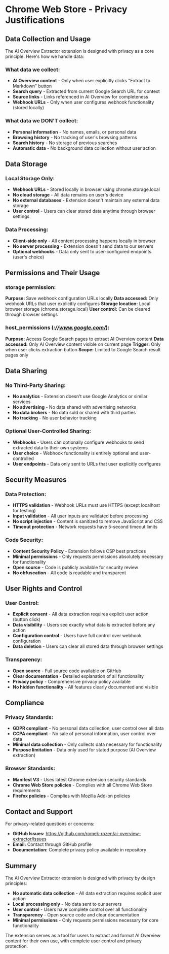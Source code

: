 # Chrome Web Store - Privacy Justifications

## Data Collection and Usage

The AI Overview Extractor extension is designed with privacy as a core principle. Here's how we handle data:

### What data we collect:
- **AI Overview content** - Only when user explicitly clicks "Extract to Markdown" button
- **Search query** - Extracted from current Google Search URL for context
- **Source links** - Links referenced in AI Overview for completeness
- **Webhook URLs** - Only when user configures webhook functionality (stored locally)

### What data we DON'T collect:
- **Personal information** - No names, emails, or personal data
- **Browsing history** - No tracking of user's browsing patterns
- **Search history** - No storage of previous searches
- **Automatic data** - No background data collection without user action

## Data Storage

### Local Storage Only:
- **Webhook URLs** - Stored locally in browser using chrome.storage.local
- **No cloud storage** - All data remains on user's device
- **No external databases** - Extension doesn't maintain any external data storage
- **User control** - Users can clear stored data anytime through browser settings

### Data Processing:
- **Client-side only** - All content processing happens locally in browser
- **No server processing** - Extension doesn't send data to our servers
- **Optional webhooks** - Data only sent to user-configured endpoints (user's choice)

## Permissions and Their Usage

### storage permission:
**Purpose:** Save webhook configuration URLs locally
**Data accessed:** Only webhook URLs that user explicitly configures
**Storage location:** Local browser storage (chrome.storage.local)
**User control:** Can be cleared through browser settings

### host_permissions (*://www.google.com/*):
**Purpose:** Access Google Search pages to extract AI Overview content
**Data accessed:** Only AI Overview content visible on current page
**Trigger:** Only when user clicks extraction button
**Scope:** Limited to Google Search result pages only

## Data Sharing

### No Third-Party Sharing:
- **No analytics** - Extension doesn't use Google Analytics or similar services
- **No advertising** - No data shared with advertising networks
- **No data brokers** - No data sold or shared with third parties
- **No tracking** - No user behavior tracking

### Optional User-Controlled Sharing:
- **Webhooks** - Users can optionally configure webhooks to send extracted data to their own systems
- **User choice** - Webhook functionality is entirely optional and user-controlled
- **User endpoints** - Data only sent to URLs that user explicitly configures

## Security Measures

### Data Protection:
- **HTTPS validation** - Webhook URLs must use HTTPS (except localhost for testing)
- **Input validation** - All user inputs are validated before processing
- **No script injection** - Content is sanitized to remove JavaScript and CSS
- **Timeout protection** - Network requests have 5-second timeout limits

### Code Security:
- **Content Security Policy** - Extension follows CSP best practices
- **Minimal permissions** - Only requests permissions absolutely necessary for functionality
- **Open source** - Code is publicly available for security review
- **No obfuscation** - All code is readable and transparent

## User Rights and Control

### User Control:
- **Explicit consent** - All data extraction requires explicit user action (button click)
- **Data visibility** - Users see exactly what data is extracted before any action
- **Configuration control** - Users have full control over webhook configuration
- **Data deletion** - Users can clear all stored data through browser settings

### Transparency:
- **Open source** - Full source code available on GitHub
- **Clear documentation** - Detailed explanation of all functionality
- **Privacy policy** - Comprehensive privacy policy available
- **No hidden functionality** - All features clearly documented and visible

## Compliance

### Privacy Standards:
- **GDPR compliant** - No personal data collection, user control over all data
- **CCPA compliant** - No sale of personal information, user control over data
- **Minimal data collection** - Only collects data necessary for functionality
- **Purpose limitation** - Data only used for stated purpose (AI Overview extraction)

### Browser Standards:
- **Manifest V3** - Uses latest Chrome extension security standards
- **Chrome Web Store policies** - Complies with all Chrome Web Store requirements
- **Firefox policies** - Complies with Mozilla Add-on policies

## Contact and Support

For privacy-related questions or concerns:
- **GitHub Issues:** https://github.com/romek-rozen/ai-overview-extractor/issues
- **Email:** Contact through GitHub profile
- **Documentation:** Complete privacy policy available in repository

## Summary

The AI Overview Extractor extension is designed with privacy by design principles:
- **No automatic data collection** - All data extraction requires explicit user action
- **Local processing only** - No data sent to our servers
- **User control** - Users have complete control over all functionality
- **Transparency** - Open source code and clear documentation
- **Minimal permissions** - Only requests permissions necessary for core functionality

The extension serves as a tool for users to extract and format AI Overview content for their own use, with complete user control and privacy protection.
